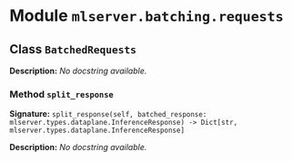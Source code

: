 # Module `mlserver.batching.requests`


## Class `BatchedRequests`


**Description:**
*No docstring available.*

### Method `split_response`


**Signature:** `split_response(self, batched_response: mlserver.types.dataplane.InferenceResponse) -> Dict[str, mlserver.types.dataplane.InferenceResponse]`


**Description:**
*No docstring available.*
